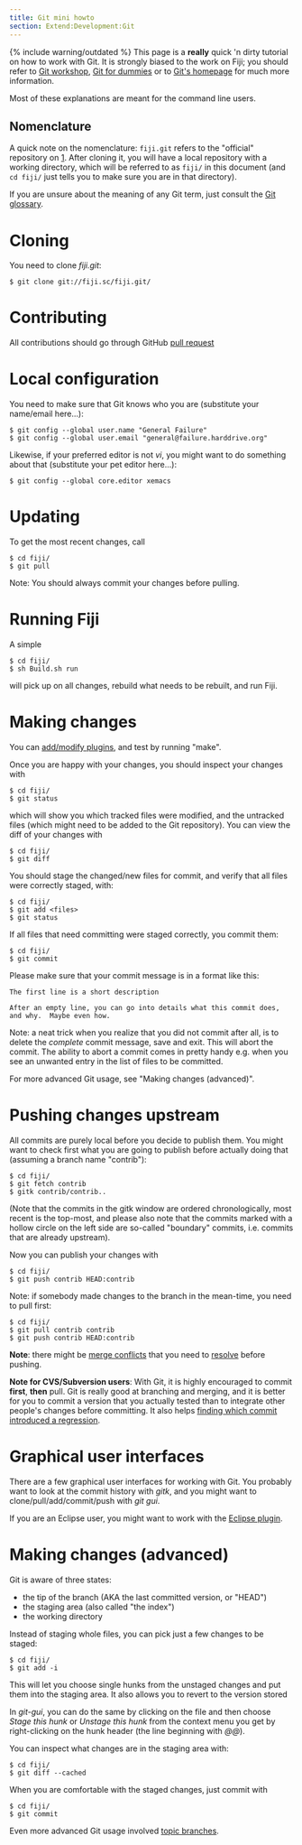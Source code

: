 ```yaml
---
title: Git mini howto
section: Extend:Development:Git
---
```



 {% include warning/outdated %}
 This page is a **really** quick 'n dirty tutorial on how to work with Git. It is strongly biased to the work on Fiji; you should refer to [Git workshop](/develop/git/workshop), [Git for dummies](/develop/git) or to [Git's homepage](https://git-scm.com/) for much more information.

Most of these explanations are meant for the command line users.

## Nomenclature

A quick note on the nomenclature: `fiji.git` refers to the "official" repository on [1](https://github.com/fiji/fiji.git). After cloning it, you will have a local repository with a working directory, which will be referred to as `fiji/` in this document (and `cd fiji/` just tells you to make sure you are in that directory).

If you are unsure about the meaning of any Git term, just consult the [Git glossary](http://git.or.cz/gitwiki/GitGlossary).

# Cloning

You need to clone *fiji.git*:

```shell
$ git clone git://fiji.sc/fiji.git/
```

# Contributing

All contributions should go through GitHub [pull request](https://help.github.com/articles/using-pull-requests/)

# Local configuration

You need to make sure that Git knows who you are (substitute your name/email here...):

```shell
$ git config --global user.name "General Failure"   
$ git config --global user.email "general@failure.harddrive.org"
```  

Likewise, if your preferred editor is not *vi*, you might want to do something about that (substitute your pet editor here...):
```shell
$ git config --global core.editor xemacs
```

# Updating

To get the most recent changes, call

```shell
$ cd fiji/  
$ git pull  
```

Note: You should always commit your changes before pulling.

# Running Fiji

A simple

```shell
$ cd fiji/  
$ sh Build.sh run
```

will pick up on all changes, rebuild what needs to be rebuilt, and run Fiji.

# Making changes

You can [add/modify plugins](/develop/plugins), and test by running "make".

Once you are happy with your changes, you should inspect your changes with

```shell
$ cd fiji/ 
$ git status
```

which will show you which tracked files were modified, and the untracked files (which might need to be added to the Git repository). You can view the diff of your changes with

```shell
$ cd fiji/  
$ git diff
```

You should stage the changed/new files for commit, and verify that all files were correctly staged, with:

```shell
$ cd fiji/
$ git add <files>  
$ git status
```

If all files that need committing were staged correctly, you commit them:

```shell
$ cd fiji/  
$ git commit
```

Please make sure that your commit message is in a format like this:

```shell
The first line is a short description  
  
After an empty line, you can go into details what this commit does, and why.  Maybe even how.
```

Note: a neat trick when you realize that you did not commit after all, is to delete the *complete* commit message, save and exit. This will abort the commit. The ability to abort a commit comes in pretty handy e.g. when you see an unwanted entry in the list of files to be committed.

For more advanced Git usage, see "Making changes (advanced)".

# Pushing changes upstream

All commits are purely local before you decide to publish them. You might want to check first what you are going to publish before actually doing that (assuming a branch name "contrib"):

```shell
$ cd fiji/  
$ git fetch contrib  
$ gitk contrib/contrib..
```

(Note that the commits in the gitk window are ordered chronologically, most recent is the top-most, and please also note that the commits marked with a hollow circle on the left side are so-called "boundary" commits, i.e. commits that are already upstream).

Now you can publish your changes with

```shell
$ cd fiji/  
$ git push contrib HEAD:contrib
```

Note: if somebody made changes to the branch in the mean-time, you need to pull first:

```shell
$ cd fiji/  
$ git pull contrib contrib  
$ git push contrib HEAD:contrib
```

**Note**: there might be [merge conflicts](/develop/git/conflicts) that you need to [resolve](/develop/git/conflicts#resolving-merge-conflicts) before pushing.

**Note for CVS/Subversion users**: With Git, it is highly encouraged to commit **first**, **then** pull. Git is really good at branching and merging, and it is better for you to commit a version that you actually tested than to integrate other people's changes before committing. It also helps [finding which commit introduced a regression](/develop/git/pinpoint-regressions).

# Graphical user interfaces

There are a few graphical user interfaces for working with Git. You probably want to look at the commit history with *gitk*, and you might want to clone/pull/add/commit/push with *git gui*.

If you are an Eclipse user, you might want to work with the [Eclipse plugin](http://git.or.cz/gitwiki/EclipsePlugin?highlight=(eclipse)).

# Making changes (advanced)

Git is aware of three states:

-   the tip of the branch (AKA the last committed version, or "HEAD")
-   the staging area (also called "the index")
-   the working directory

Instead of staging whole files, you can pick just a few changes to be staged:

```shell
$ cd fiji/  
$ git add -i
```

This will let you choose single hunks from the unstaged changes and put them into the staging area. It also allows you to revert to the version stored

In *git-gui*, you can do the same by clicking on the file and then choose *Stage this hunk* or *Unstage this hunk* from the context menu you get by right-clicking on the hunk header (the line beginning with *@@*).

You can inspect what changes are in the staging area with:

```shell
$ cd fiji/  
$ git diff --cached
```

When you are comfortable with the staged changes, just commit with

```shell
$ cd fiji/  
$ git commit
```

Even more advanced Git usage involved [topic branches](/develop/git/topic-branches).
